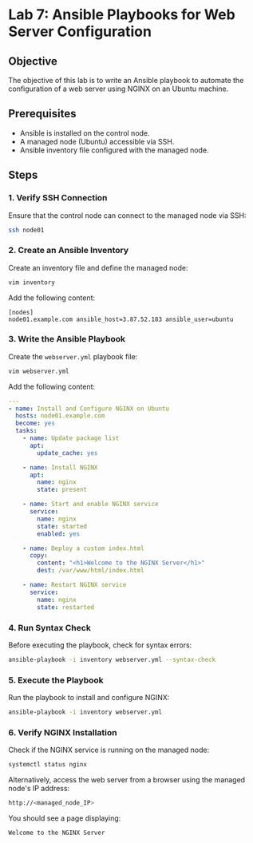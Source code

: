 # Lab 7: Ansible Playbooks for Web Server Configuration

## Objective

The objective of this lab is to write an Ansible playbook to automate the configuration of a web server using NGINX on an Ubuntu machine.

## Prerequisites

- Ansible is installed on the control node.
- A managed node (Ubuntu) accessible via SSH.
- Ansible inventory file configured with the managed node.

## Steps

### 1. Verify SSH Connection

Ensure that the control node can connect to the managed node via SSH:

```bash
ssh node01
```

### 2. Create an Ansible Inventory

Create an inventory file and define the managed node:

```bash
vim inventory
```

Add the following content:

```
[nodes]
node01.example.com ansible_host=3.87.52.183 ansible_user=ubuntu
```

### 3. Write the Ansible Playbook

Create the `webserver.yml` playbook file:

```bash
vim webserver.yml
```

Add the following content:

```yaml
---
- name: Install and Configure NGINX on Ubuntu
  hosts: node01.example.com
  become: yes
  tasks:
    - name: Update package list
      apt:
        update_cache: yes

    - name: Install NGINX
      apt:
        name: nginx
        state: present

    - name: Start and enable NGINX service
      service:
        name: nginx
        state: started
        enabled: yes

    - name: Deploy a custom index.html
      copy:
        content: "<h1>Welcome to the NGINX Server</h1>"
        dest: /var/www/html/index.html

    - name: Restart NGINX service
      service:
        name: nginx
        state: restarted
```

### 4. Run Syntax Check

Before executing the playbook, check for syntax errors:

```bash
ansible-playbook -i inventory webserver.yml --syntax-check
```

### 5. Execute the Playbook

Run the playbook to install and configure NGINX:

```bash
ansible-playbook -i inventory webserver.yml
```

### 6. Verify NGINX Installation

Check if the NGINX service is running on the managed node:

```bash
systemctl status nginx
```

Alternatively, access the web server from a browser using the managed node's IP address: 

```bash
http://<managed_node_IP>
```

You should see a page displaying:

```
Welcome to the NGINX Server
```
